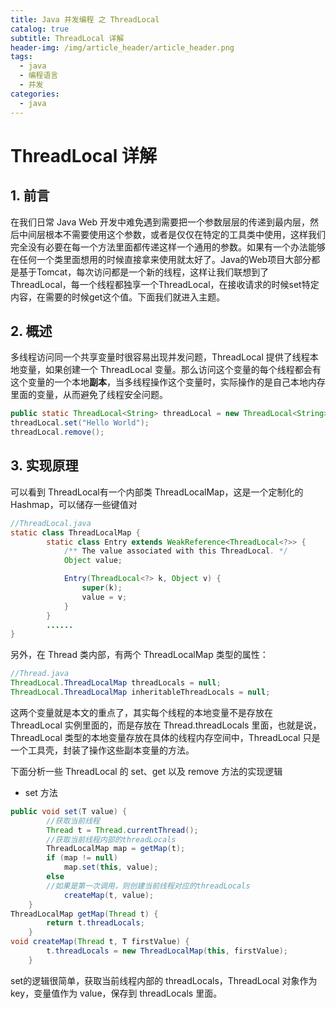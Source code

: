 ```yaml
---
title: Java 并发编程 之 ThreadLocal
catalog: true
subtitle: ThreadLocal 详解
header-img: /img/article_header/article_header.png
tags:
  - java
  - 编程语言
  - 并发
categories:
  - java
---
```


# ThreadLocal 详解

## 1. 前言
在我们日常 Java Web 开发中难免遇到需要把一个参数层层的传递到最内层，然后中间层根本不需要使用这个参数，或者是仅仅在特定的工具类中使用，这样我们完全没有必要在每一个方法里面都传递这样一个通用的参数。如果有一个办法能够在任何一个类里面想用的时候直接拿来使用就太好了。Java的Web项目大部分都是基于Tomcat，每次访问都是一个新的线程，这样让我们联想到了ThreadLocal，每一个线程都独享一个ThreadLocal，在接收请求的时候set特定内容，在需要的时候get这个值。下面我们就进入主题。

## 2. 概述
多线程访问同一个共享变量时很容易出现并发问题，ThreadLocal 提供了线程本地变量，如果创建一个 ThreadLocal 变量。那么访问这个变量的每个线程都会有这个变量的一个本地**副本**，当多线程操作这个变量时，实际操作的是自己本地内存里面的变量，从而避免了线程安全问题。
```java
public static ThreadLocal<String> threadLocal = new ThreadLocal<String>();
threadLocal.set("Hello World");
threadLocal.remove();
```

## 3. 实现原理

可以看到 ThreadLocal有一个内部类 ThreadLocalMap，这是一个定制化的 Hashmap，可以储存一些键值对
```java
//ThreadLocal.java
static class ThreadLocalMap {
        static class Entry extends WeakReference<ThreadLocal<?>> {
            /** The value associated with this ThreadLocal. */
            Object value;

            Entry(ThreadLocal<?> k, Object v) {
                super(k);
                value = v;
            }
        }
        ......
}
```
另外，在 Thread 类内部，有两个 ThreadLocalMap 类型的属性：
```java
//Thread.java
ThreadLocal.ThreadLocalMap threadLocals = null;
ThreadLocal.ThreadLocalMap inheritableThreadLocals = null;
```
这两个变量就是本文的重点了，其实每个线程的本地变量不是存放在 ThreadLocal 实例里面的，而是存放在 Thread.threadLocals 里面，也就是说，ThreadLocal 类型的本地变量存放在具体的线程内存空间中，ThreadLocal 只是一个工具壳，封装了操作这些副本变量的方法。

下面分析一些 ThreadLocal 的 set、get 以及 remove 方法的实现逻辑
- set 方法
```java
public void set(T value) {
        //获取当前线程
        Thread t = Thread.currentThread();
        //获取当前线程内部的threadLocals
        ThreadLocalMap map = getMap(t);
        if (map != null)
            map.set(this, value);
        else
        //如果是第一次调用，则创建当前线程对应的threadLocals
            createMap(t, value);
    }
ThreadLocalMap getMap(Thread t) {
        return t.threadLocals;
    }
void createMap(Thread t, T firstValue) {
        t.threadLocals = new ThreadLocalMap(this, firstValue);
    }
```
set的逻辑很简单，获取当前线程内部的 threadLocals，ThreadLocal 对象作为key，变量值作为 value，保存到 threadLocals 里面。